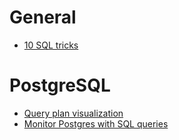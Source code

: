# General

* [10 SQL tricks](https://blog.jooq.org/2016/04/25/10-sql-tricks-that-you-didnt-think-were-possible/)

# PostgreSQL

* [Query plan visualization](http://tatiyants.com/postgres-query-plan-visualization/)
* [Monitor Postgres with SQL queries](http://www.vertabelo.com/blog/technical-articles/using-sql-to-monitor-a-postgresql-database)
